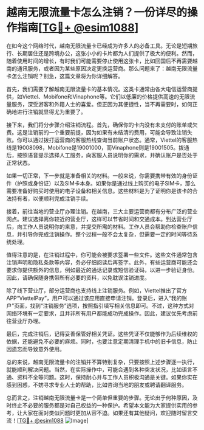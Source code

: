 # 越南无限流量卡怎么注销？一份详尽的操作指南[[TG💪+ @esim1088](https://t.me/s/esim1088)]

在如今这个网络时代，越南无限流量卡已经成为许多人的必备工具。无论是短期旅行、长期居住还是跨境办公，这张小小的卡片都为人们提供了极大的便利。然而，随着使用时间的增长，有时我们可能需要停止使用这张卡，比如回国后不再需要越南的通讯服务，或者因为某些原因决定更换运营商。那么问题来了：越南无限流量卡怎么注销呢？别急，这篇文章将为你详细解答。

首先，我们需要了解越南无限流量卡的基本情况。这类卡通常由各大电信运营商提供，如Viettel、Mobifone和Vinaphone等。它们以低廉的价格提供高速的无限流量服务，深受游客和外籍人士的喜爱。但正因为其便捷性，当不再需要时，如何正确地进行注销就显得尤为重要了。

接下来，我们将分步骤介绍注销流程。首先，确保你的卡内没有未支付的账单或欠费。这是注销前的一个重要前提，因为如果有未结清的费用，可能会导致注销失败。你可以通过拨打运营商的客服热线查询当前账户状态。通常，Viettel的客服热线是19008098，Mobifone是19001000，而Vinaphone则是19001505。拨通后，按照语音提示选择人工服务，向客服人员说明你的需求，并确认账户是否处于正常状态。

如果一切正常，下一步就是准备相关的材料。一般来说，你需要携带有效的身份证件（护照或身份证）以及SIM卡本身。如果你是通过线上购买的电子SIM卡，那么需要准备好购买时使用的电子设备和相关信息。这些材料是为了证明你是该卡的合法持有者，以便顺利完成注销手续。

接着，前往当地的营业厅办理注销。在越南，三大主要运营商都有分布广泛的营业网点。建议选择离你较近的营业厅，这样可以节省时间和交通成本。到达营业厅后，向工作人员说明你的来意，并提交所需的材料。工作人员会帮助你检查账户信息，并引导你完成注销操作。整个过程一般不会太复杂，但需要一定的时间等待系统处理。

值得注意的是，在注销过程中，你可能会被要求签署一些文件。这些文件通常包含注销声明和隐私条款等内容，务必仔细阅读后再签字。此外，有些运营商可能还会要求你提供额外的信息，例如最近的通话记录或短信验证码，以进一步验证身份。因此，请确保随身携带所有必要的资料，以免耽误注销进度。

除了线下营业厅，部分运营商也支持线上注销服务。例如，Viettel推出了官方APP“ViettelPay”，用户可以通过该应用直接申请注销。登录后，进入“我的账户”页面，找到“注销服务”选项，按照指引填写相关信息即可。不过，这种方式对网络环境有一定要求，且并非所有用户都能成功完成操作。因此，建议优先考虑前往营业厅办理。

最后，完成注销后，记得妥善保管好相关凭证。这些凭证不仅能够作为后续维权的依据，还能避免不必要的麻烦。同时，也要注意定期清理手机中的旧卡信息，防止因遗忘而导致意外使用。

总的来说，越南无限流量卡的注销并不算特别复杂，只要按照上述步骤逐一执行，就能顺利解决问题。当然，在实际操作中，可能会遇到各种突发状况，比如语言不通、资料不全等问题。这时，保持耐心并与工作人员积极沟通是关键。如果你实在感到困惑，不妨寻求专业人士的帮助，比如咨询当地的朋友或聘请翻译服务。

总而言之，注销越南无限流量卡是一个简单但重要的步骤。无论出于何种原因，及时终止不必要的服务都是对自己权益的一种保护。希望本文能为大家提供实用的参考，让大家在面对类似问题时更加从容不迫。如果还有其他疑问，欢迎随时留言交流！[[TG💪+ @esim1088](https://t.me/s/esim1088) ![Image](https://i.postimg.cc/4NQfJmqS/Snipaste-2025-05-13-00-14-12.png)]